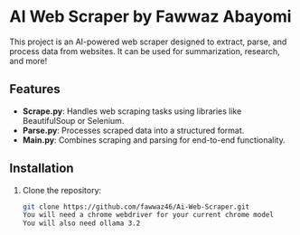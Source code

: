 # AI Web Scraper by Fawwaz Abayomi

This project is an AI-powered web scraper designed to extract, parse, and process data from websites. It can be used for summarization, research, and more!

## Features
- **Scrape.py**: Handles web scraping tasks using libraries like BeautifulSoup or Selenium.
- **Parse.py**: Processes scraped data into a structured format.
- **Main.py**: Combines scraping and parsing for end-to-end functionality.

## Installation
1. Clone the repository:
   ```bash
   git clone https://github.com/fawwaz46/Ai-Web-Scraper.git
   You will need a chrome webdriver for your current chrome model
   You will also need ollama 3.2
